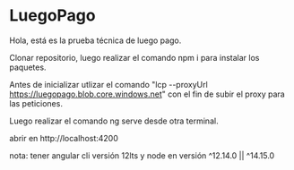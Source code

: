 # LuegoPago

Hola, está es la prueba técnica de luego pago.

Clonar repositorio, luego realizar el comando npm i para instalar los paquetes. 

Antes de inicializar utlizar el comando "lcp --proxyUrl https://luegopago.blob.core.windows.net" con el fin de subir el proxy para las peticiones. 

Luego realizar el comando ng serve desde otra terminal.

abrir en http://localhost:4200

nota: tener angular cli versión 12lts y node en versión ^12.14.0 || ^14.15.0
